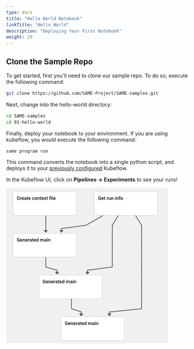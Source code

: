 ```yaml
---
type: docs
title: "Hello World Notebook"
linkTitle: "Hello World"
description: "Deploying Your First Notebook"
weight: 20
---
```

## Clone the Sample Repo

To get started, first you'll need to clone our sample repo. To do so, execute the following command:

```bash
git clone https://github.com/SAME-Project/SAME-samples.git
```

Next, change into the hello-world directory:

```bash
cd SAME-samples
cd 01-hello-world
```

Finally, deploy your notebook to your environment. If you are using kubeflow, you would execute the following command:

```bash
same program run
```

This command converts the notebook into a single python script, and deploys it to your [previously configured](installing.md) Kubeflow.

In the Kubeflow UI, click on **Pipelines -> Experiments** to see your runs!

![Sample three step graph](../images/three-step-execution.jpg)
